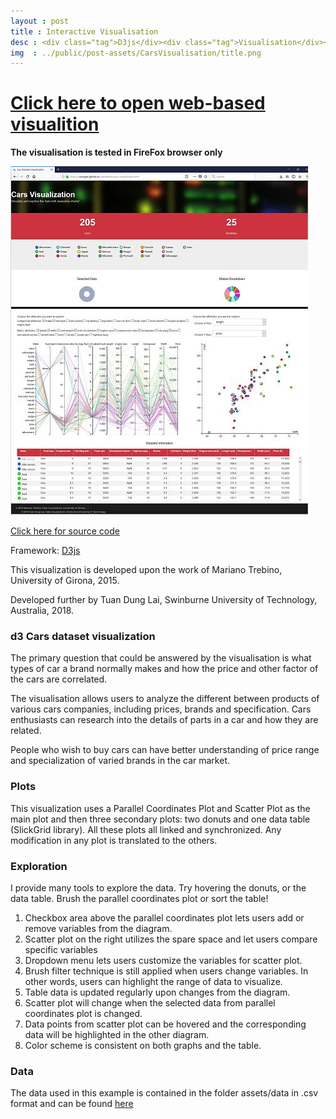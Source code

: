 ```yaml
---
layout : post
title : Interactive Visualisation
desc : <div class="tag">D3js</div><div class="tag">Visualisation</div><br> Visualizing big dataset using D3js framework, users can interact with the visualisation to explore the data.
img  : ../public/post-assets/CarsVisualisation/title.png
---
```


# [Click here to open web-based visualition](https://dunglai.github.io/SwinWork/cars-visual/index.html)

**The visualisation is tested in FireFox browser only**

<img src="https://github.com/DungLai/dunglai.github.io/blob/master/SwinWork/cars-visual/example_vis.png" alt="example">

[Click here for source code](https://github.com/DungLai/dunglai.github.io/blob/master/SwinWork/cars-visual)

Framework: [D3js](https://d3js.org/)

This visualization is developed upon the work of Mariano Trebino, University of Girona, 2015.

Developed further by Tuan Dung Lai, Swinburne University of Technology, Australia, 2018.

### d3 Cars dataset visualization

The primary question that could be answered by the visualisation is what types of car a brand normally makes and how the price and other factor of the cars are correlated. 

The visualisation allows users to analyze the different between products of various cars companies, including prices, brands and specification. Cars enthusiasts can research into the details of parts in a car and how they are related.

People who wish to buy cars can have better understanding of price range and specialization of varied brands in the car market. 

### Plots

This visualization uses a Parallel Coordinates Plot and Scatter Plot as the main plot and then three secondary plots: two donuts and one data table (SlickGrid library). All these plots all linked and synchronized. Any modification in any plot is translated to the others.

### Exploration

I provide many tools to explore the data. Try hovering the donuts, or the data table. Brush the parallel coordinates plot or sort the table!

1.	Checkbox area above the parallel coordinates plot lets users add or remove variables from the diagram.
2.	Scatter plot on the right utilizes the spare space and let users compare specific variables
3.	Dropdown menu lets users customize the variables for scatter plot.
4.	Brush filter technique is still applied when users change variables. In other words, users can highlight the range of data to visualize.
5.	Table data is updated regularly upon changes from the diagram.
6.	Scatter plot will change when the selected data from parallel coordinates plot is changed.
7.	Data points from scatter plot can be hovered and the corresponding data will be highlighted in the other diagram.
8.	Color scheme is consistent on both graphs and the table.

### Data

The data used in this example is contained in the folder assets/data in .csv format and can be found [here](http://archive.ics.uci.edu/ml/datasets/Automobile) 